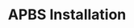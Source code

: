 ---
layout: docs
title: APBS Installation
prev_section: usage
next_section: pdb2pqr-overview
permalink: /docs/apbs-installation/
---